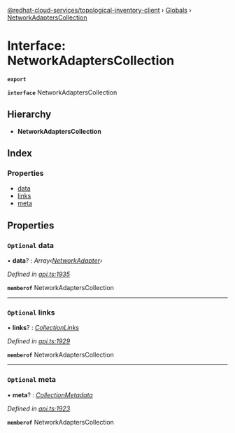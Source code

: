 [@redhat-cloud-services/topological-inventory-client](../README.md) › [Globals](../globals.md) › [NetworkAdaptersCollection](networkadapterscollection.md)

# Interface: NetworkAdaptersCollection

**`export`** 

**`interface`** NetworkAdaptersCollection

## Hierarchy

* **NetworkAdaptersCollection**

## Index

### Properties

* [data](networkadapterscollection.md#optional-data)
* [links](networkadapterscollection.md#optional-links)
* [meta](networkadapterscollection.md#optional-meta)

## Properties

### `Optional` data

• **data**? : *Array‹[NetworkAdapter](networkadapter.md)›*

*Defined in [api.ts:1935](https://github.com/RedHatInsights/javascript-clients.gi/blob/master/packages/topological-inventory/api.ts#L1935)*

**`memberof`** NetworkAdaptersCollection

___

### `Optional` links

• **links**? : *[CollectionLinks](collectionlinks.md)*

*Defined in [api.ts:1929](https://github.com/RedHatInsights/javascript-clients.gi/blob/master/packages/topological-inventory/api.ts#L1929)*

**`memberof`** NetworkAdaptersCollection

___

### `Optional` meta

• **meta**? : *[CollectionMetadata](collectionmetadata.md)*

*Defined in [api.ts:1923](https://github.com/RedHatInsights/javascript-clients.gi/blob/master/packages/topological-inventory/api.ts#L1923)*

**`memberof`** NetworkAdaptersCollection
